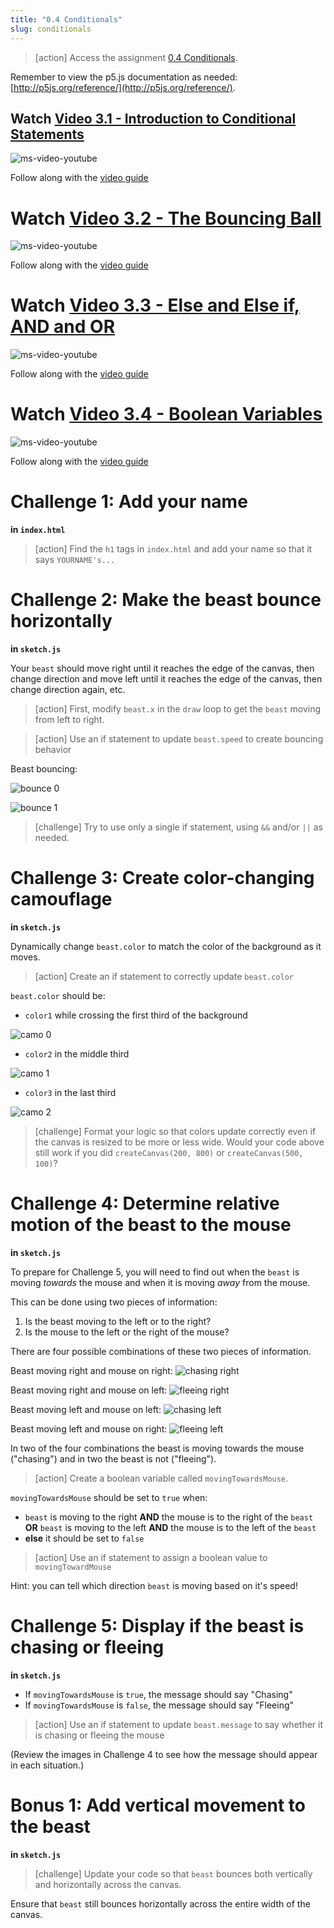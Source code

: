 ```yaml
---
title: "0.4 Conditionals"
slug: conditionals
---
```


> [action]
> Access the assignment [0.4 Conditionals](https://repl.it/@MakeSchoolRAMP/04-Conditionals).
>

Remember to view the p5.js documentation as needed: [http://p5js.org/reference/](http://p5js.org/reference/).

## Watch [Video 3.1 - Introduction to Conditional Statements](https://www.youtube.com/watch?v=1Osb_iGDdjk)

![ms-video-youtube](https://www.youtube.com/watch?v=1Osb_iGDdjk)

Follow along with the [video guide](https://repl.it/@MakeSchoolRAMP/p5js-Video-Guide-31-Intro-to-Conditional-Statements)

# Watch [Video 3.2 - The Bouncing Ball](https://www.youtube.com/watch?v=LO3Awjn_gyU)

![ms-video-youtube](https://www.youtube.com/watch?v=LO3Awjn_gyU)

Follow along with the [video guide](https://repl.it/@MakeSchoolRAMP/p5js-Video-Guide-32-The-Bouncing-Ball)

# Watch [Video 3.3 - Else and Else if, AND and OR](https://www.youtube.com/watch?v=r2S7j54I68c)

![ms-video-youtube](https://www.youtube.com/watch?v=r2S7j54I68c)

Follow along with the [video guide](https://repl.it/@MakeSchoolRAMP/p5js-Video-Guide-33-Else-and-Else-if-AND-and-OR)

# Watch [Video 3.4 - Boolean Variables](https://www.youtube.com/watch?v=Rk-_syQluvc)

![ms-video-youtube](https://www.youtube.com/watch?v=Rk-_syQluvc)

Follow along with the [video guide](https://repl.it/@MakeSchoolRAMP/p5js-Video-Guide-34-Boolean-Variables)

# Challenge 1: Add your name

**in `index.html`**

> [action]
> Find the `h1` tags in `index.html` and add your name so that it says `YOURNAME's...`
>

# Challenge 2: Make the beast bounce horizontally

**in `sketch.js`**

Your `beast` should move right until it reaches the edge of the canvas, then change direction and move left until it reaches the edge of the canvas, then change direction again, etc.

> [action]
> First, modify `beast.x` in the `draw` loop to get the `beast` moving from left to right.
>

<!--  -->

> [action]
> Use an if statement to update `beast.speed` to create bouncing behavior

Beast bouncing:

![bounce 0](assets/bounce_0.png "bounce 0")

![bounce 1](assets/bounce_1.png "bounce 1")

> [challenge]
> Try to use only a single if statement, using `&&` and/or `||` as needed.
>

# Challenge 3: Create color-changing camouflage

**in `sketch.js`**

Dynamically change `beast.color` to match the color of the background as it moves.

> [action]
> Create an if statement to correctly update `beast.color`
>

`beast.color` should be:

- `color1` while crossing the first third of the background

![camo 0](assets/camo_0.png "camo 0")

- `color2` in the middle third

![camo 1](assets/camo_1.png "camo 1")

- `color3` in the last third

![camo 2](assets/camo_2.png "camo 2")

> [challenge]
> Format your logic so that colors update correctly even if the canvas is resized to be more or less wide. Would your code above still work if you did `createCanvas(200, 800)` or `createCanvas(500, 100)`?
>

# Challenge 4: Determine relative motion of the beast to the mouse

**in `sketch.js`**

To prepare for Challenge 5, you will need to find out when the `beast` is moving _towards_ the mouse and when it is moving _away_ from the mouse.

This can be done using two pieces of information:

1. Is the beast moving to the left or to the right?
1. Is the mouse to the left or the right of the mouse?

There are four possible combinations of these two pieces of information.

Beast moving right and mouse on right:
![chasing right](assets/chasing_right.png "chasing right")

Beast moving right and mouse on left:
![fleeing right](assets/fleeing_right.png "fleeing right")

Beast moving left and mouse on left:
![chasing left](assets/chasing_left.png "chasing left")

Beast moving left and mouse on right:
![fleeing left](assets/fleeing_left.png "fleeing left")

In two of the four combinations the beast is moving towards the mouse ("chasing") and in two the beast is not ("fleeing").

> [action]
> Create a boolean variable called `movingTowardsMouse`.
>

`movingTowardsMouse` should be set to `true` when:

- `beast` is moving to the right **AND** the mouse is to the right of the `beast` **OR** `beast` is moving to the left **AND** the mouse is to the left of the `beast`
- **else** it should be set to `false`

> [action]
> Use an if statement to assign a boolean value to `movingTowardMouse`
>

Hint: you can tell which direction `beast` is moving based on it's speed!

# Challenge 5: Display if the beast is chasing or fleeing

**in `sketch.js`**

- If `movingTowardsMouse` is `true`, the message should say "Chasing"
- If `movingTowardsMouse` is `false`, the message should say "Fleeing"

> [action]
> Use an if statement to update `beast.message` to say whether it is chasing or fleeing the mouse
>

(Review the images in Challenge 4 to see how the message should appear in each situation.)

# Bonus 1: Add vertical movement to the beast

**in `sketch.js`**

> [challenge]
> Update your code so that `beast` bounces both vertically and horizontally across the canvas.
>

Ensure that `beast` still bounces horizontally across the entire width of the canvas.
